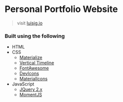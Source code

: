 # Personal Portfolio Website

> visit [luisjg.io](luisjg.io)

### Built using the following
- HTML
- CSS
  - [Materialize](https://materializecss.com)
  - [Vertical Timeline](https://github.com/RyanFitzgerald/vertical-timeline)
  - [FontAwesome](http://fontawesome.io/)
  - [DevIcons](https://vorillaz.github.io/devicons/#/main)
  - [MaterialIcons](https://fonts.googleapis.com/icon?family=Material+Icons)
- JavaScript
  - [JQuery 2.x](https://code.jquery.com/jquery/)
  - [MomentJS](https://momentjs.com/)
